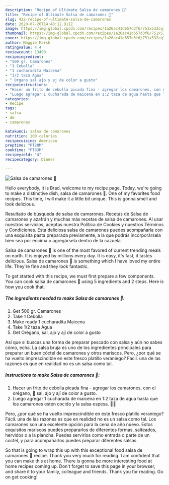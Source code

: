 ```yaml
---
description: "Recipe of Ultimate Salsa de camarones 🍤"
title: "Recipe of Ultimate Salsa de camarones 🍤"
slug: 422-recipe-of-ultimate-salsa-de-camarones
date: 2020-07-20T14:40:12.911Z
image: https://img-global.cpcdn.com/recipes/1a26ac41d657d3f6/751x532cq70/salsa-de-camarones-🍤-foto-principal.jpg
thumbnail: https://img-global.cpcdn.com/recipes/1a26ac41d657d3f6/751x532cq70/salsa-de-camarones-🍤-foto-principal.jpg
cover: https://img-global.cpcdn.com/recipes/1a26ac41d657d3f6/751x532cq70/salsa-de-camarones-🍤-foto-principal.jpg
author: Maggie Marsh
ratingvalue: 4.4
reviewcount: 13490
recipeingredient:
- "500 gr. Camarones"
- "1 Cebolla"
- "1 cucharadita Maicena"
- "1/2 taza Agua"
- " Organo sal ajo y aj de color a gusto"
recipeinstructions:
- "Hacer un frito de cebolla picada fina - agregar los camarones, con el orégano, 🌿 sal, ajo y ají de color a gusto."
- "Luego agregar 1 cucharada de maicena en 1:2 taza de agua hasta que los camarones estén cocido y la salsa espesa. 👌🏻"
categories:
- Recipe
tags:
- salsa
- de
- camarones

katakunci: salsa de camarones 
nutrition: 100 calories
recipecuisine: American
preptime: "PT28M"
cooktime: "PT33M"
recipeyield: "4"
recipecategory: Dinner

---
```



![Salsa de camarones 🍤](https://img-global.cpcdn.com/recipes/1a26ac41d657d3f6/751x532cq70/salsa-de-camarones-🍤-foto-principal.jpg)

Hello everybody, it is Brad, welcome to my recipe page. Today, we're going to make a distinctive dish, salsa de camarones 🍤. One of my favorites food recipes. This time, I will make it a little bit unique. This is gonna smell and look delicious.

Resultado de búsqueda de salsa de camarones. Recetas de Salsa de camarones y azafrán y muchas más recetas de salsa de camarones. Al usar nuestros servicios, aceptas nuestra Política de Cookies y nuestros Términos y Condiciones. Esta deliciosa salsa de camarones puedes acompañarla con una exquisita pasta preparada previamente, a la que podrás incorporársela bien sea por encima o agregársela dentro de la cazuela.

Salsa de camarones 🍤 is one of the most favored of current trending meals on earth. It is enjoyed by millions every day. It is easy, it's fast, it tastes delicious. Salsa de camarones 🍤 is something which I have loved my entire life. They're fine and they look fantastic.


To get started with this recipe, we must first prepare a few components. You can cook salsa de camarones 🍤 using 5 ingredients and 2 steps. Here is how you cook that.

<!--inarticleads1-->

##### The ingredients needed to make Salsa de camarones 🍤:

1. Get 500 gr. Camarones
1. Take 1 Cebolla
1. Make ready 1 cucharadita Maicena
1. Take 1/2 taza Agua
1. Get  Orégano, sal, ajo y ají de color a gusto


Así que si buscas una forma de preparar pescado con salsa y aún no sabes cómo, echa. La salsa bruja es uno de los ingredientes principales para preparar un buen cóctel de camarones y otros mariscos. Pero, ¿por qué se ha vuelto imprescindible en este fresco platillo veraniego? Fácil. una de las razones es que en realidad no es un salsa como tal. 

<!--inarticleads2-->

##### Instructions to make Salsa de camarones 🍤:

1. Hacer un frito de cebolla picada fina - agregar los camarones, con el orégano, 🌿 sal, ajo y ají de color a gusto.
1. Luego agregar 1 cucharada de maicena en 1:2 taza de agua hasta que los camarones estén cocido y la salsa espesa. 👌🏻


Pero, ¿por qué se ha vuelto imprescindible en este fresco platillo veraniego? Fácil. una de las razones es que en realidad no es un salsa como tal. Los camarones son una excelente opción para la cena de año nuevo. Estos exquisitos mariscos puedes prepararlos de diferentes formas, salteados, hervidos o a la plancha. Puedes servirlos como entrada o parte de un coctel, y para acompañarlos puedes preparar diferentes salsas. 

So that is going to wrap this up with this exceptional food salsa de camarones 🍤 recipe. Thank you very much for reading. I am confident that you can make this at home. There is gonna be more interesting food at home recipes coming up. Don't forget to save this page in your browser, and share it to your family, colleague and friends. Thank you for reading. Go on get cooking!

